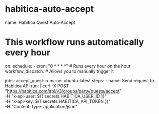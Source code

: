 # habitica-auto-accept
name: Habitica Quest Auto-Accept

# This workflow runs automatically every hour
on:
  schedule:
    - cron: "0 * * * *"  # Runs every hour on the hour
  workflow_dispatch:      # Allows you to manually trigger it

jobs:
  accept_quest:
    runs-on: ubuntu-latest
    steps:
      - name: Send request to Habitica API
        run: |
          curl -X POST "https://habitica.com/api/v3/groups/party/quests/accept" \
          -H "x-api-user: ${{ secrets.HABITICA_USER_ID }}" \
          -H "x-api-key: ${{ secrets.HABITICA_API_TOKEN }}" \
          -H "Content-Type: application/json"
